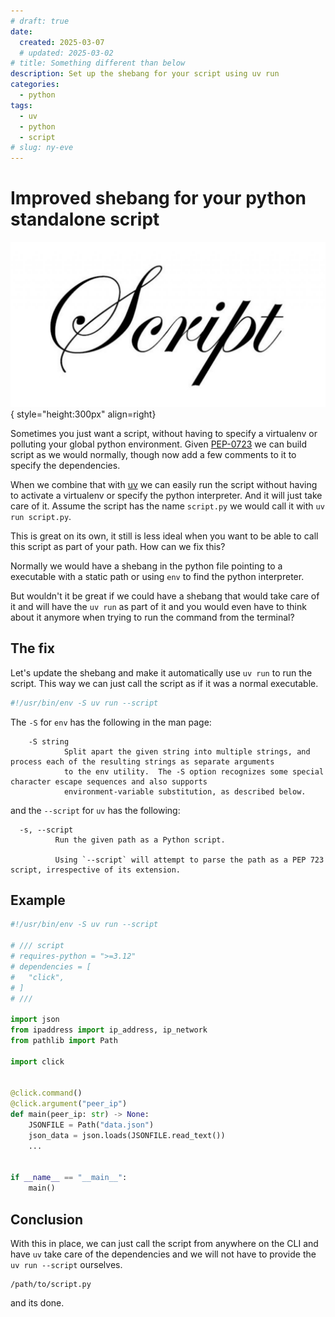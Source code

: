 ```yaml
---
# draft: true
date:
  created: 2025-03-07
  # updated: 2025-03-02
# title: Something different than below
description: Set up the shebang for your script using uv run
categories:
  - python
tags:
  - uv
  - python
  - script
# slug: ny-eve
---
```


# Improved shebang for your python standalone script

![uv shebang](images/uv_shebang/uv_shebang.png){ style="height:300px" align=right}

Sometimes you just want a script, without having to specify a virtualenv or polluting your global python environment. Given [PEP-0723](https://peps.python.org/pep-0723/) we can build script as we would normally, though now add a few comments to it to specify the dependencies.

When we combine that with [uv](https://docs.astral.sh/uv/guides/scripts/) we can easily run the script without having to activate a virtualenv or specify the python interpreter. And it will just take care of it. Assume the script has the name `script.py` we would call it with `uv run script.py`.

<!-- more -->

This is great on its own, it still is less ideal when you want to be able to call this script as part of your path. How can we fix this?

Normally we would have a shebang in the python file pointing to a executable with a static path or using `env` to find the python interpreter.

But wouldn't it be great if we could have a shebang that would take care of it and will have the `uv run` as part of it and you would even have to think about it anymore when trying to run the command from the terminal?

## The fix

Let's update the shebang and make it automatically use `uv run` to run the script. This way we can just call the script as if it was a normal executable.

```bash
#!/usr/bin/env -S uv run --script
```

The `-S` for `env` has the following in the man page:
```
    -S string
            Split apart the given string into multiple strings, and process each of the resulting strings as separate arguments
            to the env utility.  The -S option recognizes some special character escape sequences and also supports
            environment-variable substitution, as described below.
```

and the `--script` for `uv` has the following:

```
  -s, --script
          Run the given path as a Python script.

          Using `--script` will attempt to parse the path as a PEP 723 script, irrespective of its extension.
```

## Example

```python
#!/usr/bin/env -S uv run --script

# /// script
# requires-python = ">=3.12"
# dependencies = [
#   "click",
# ]
# ///

import json
from ipaddress import ip_address, ip_network
from pathlib import Path

import click


@click.command()
@click.argument("peer_ip")
def main(peer_ip: str) -> None:
    JSONFILE = Path("data.json")
    json_data = json.loads(JSONFILE.read_text())
    ...


if __name__ == "__main__":
    main()

```

## Conclusion

With this in place, we can just call the script from anywhere on the CLI and have `uv` take care of the dependencies and we will not have to provide the `uv run --script` ourselves.

    /path/to/script.py

and its done.
